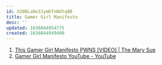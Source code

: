 ```yaml
---
id: X20BLaOe3JymKfnNdtq8B
title: Gamer Girl Manifesto
desc: ''
updated: 1636044954775
created: 1636044949400
---
```


1. [This Gamer Girl Manifesto PWNS [VIDEO] | The Mary Sue](https://www.themarysue.com/gamer-girl-manifesto/)
1. [Gamer Girl Manifesto YouTube - YouTube](https://www.youtube.com/watch?v=iv14B6FrrDE)